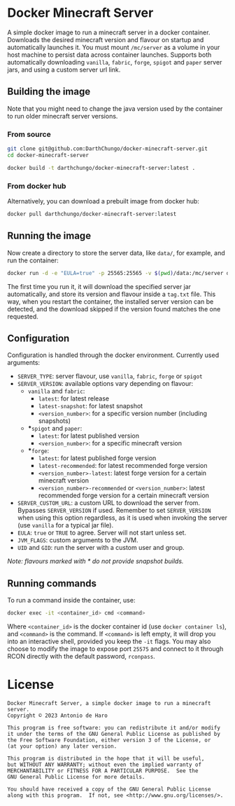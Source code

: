 # Docker Minecraft Server

A simple docker image to run a minecraft server in a docker container.
Downloads the desired minecraft version and flavour on startup and automatically launches it.
You must mount `/mc/server` as a volume in your host machine to persist data across container launches.
Supports both automatically downloading `vanilla`, `fabric`, `forge`, `spigot` and `paper` server jars, and using a custom server url link.


## Building the image

Note that you might need to change the java version used by the container to run older minecraft server versions.

### From source

```bash
git clone git@github.com:DarthChungo/docker-minecraft-server.git
cd docker-minecraft-server
```

```bash
docker build -t darthchungo/docker-minecraft-server:latest .
```

### From docker hub

Alternatively, you can download a prebuilt image from docker hub:

```bash
docker pull darthchungo/docker-minecraft-server:latest
```


## Running the image

Now create a directory to store the server data, like `data/`, for example, and run the container:

```bash
docker run -d -e "EULA=true" -p 25565:25565 -v $(pwd)/data:/mc/server darthchungo/docker-minecraft-server:latest
```

The first time you run it, it will download the specified server jar automatically, and store its version and flavour inside a `tag.txt` file.
This way, when you restart the container, the installed server version can be detected, and the download skipped if the version found matches the one requested.


## Configuration

Configuration is handled through the docker environment.
Currently used arguments:
- `SERVER_TYPE`: server flavour, use `vanilla`, `fabric`, `forge` or `spigot`
- `SERVER_VERSION`: available options vary depending on flavour:
  - `vanilla` and `fabric`:
    - `latest`: for latest release
    - `latest-snapshot`: for latest snapshot
    - `<version_number>`: for a specific version number (including snapshots)
  - __*__`spigot` and `paper`:
    - `latest`: for latest published version
    - `<version_number>`: for a specific minecraft version
  - __*__`forge`:
    - `latest`: for latest published forge version
    - `latest-recommended`: for latest recommended forge version
    - `<version_number>-latest`: latest forge version for a certain minecraft version
    - `<version_number>-recommended` or `<version_number>`: latest recommended forge version for a certain minecraft version
- `SERVER_CUSTOM_URL`: a custom URL to download the server from. Bypasses `SERVER_VERSION` if used. Remember to set `SERVER_VERSION` when using this option regardless, as it is used when invoking the server (use `vanilla` for a typical jar file).
- `EULA`: `true` or `TRUE` to agree. Server will not start unless set.
- `JVM_FLAGS`: custom arguments to the JVM.
- `UID` and `GID`: run the server with a custom user and group.

*Note: flavours marked with*
_*_
*do not provide snapshot builds.*

## Running commands

To run a command inside the container, use:

```bash
docker exec -it <container_id> cmd <command>
```

Where `<container_id>` is the docker container id (use `docker container ls`), and `<command>` is the command.
If `<command>` is left empty, it will drop you into an interactive shell, provided you keep the `-it` flags.
You may also choose to modify the image to expose port `25575` and connect to it through RCON directly with the default password, `rconpass`.


# License

```
Docker Minecraft Server, a simple docker image to run a minecraft server.
Copyright © 2023 Antonio de Haro

This program is free software: you can redistribute it and/or modify
it under the terms of the GNU General Public License as published by
the Free Software Foundation, either version 3 of the License, or
(at your option) any later version.

This program is distributed in the hope that it will be useful,
but WITHOUT ANY WARRANTY; without even the implied warranty of
MERCHANTABILITY or FITNESS FOR A PARTICULAR PURPOSE.  See the
GNU General Public License for more details.

You should have received a copy of the GNU General Public License
along with this program.  If not, see <http://www.gnu.org/licenses/>.
```
